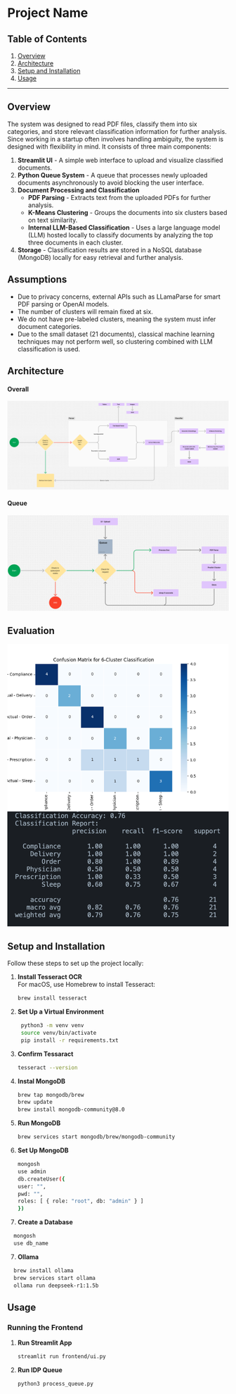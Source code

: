 # Project Name

## Table of Contents

1. [Overview](#overview)
2. [Architecture](#architecture)
3. [Setup and Installation](#setup-and-installation)
4. [Usage](#usage)

---

## Overview

The system was designed to read PDF files, classify them into six categories, and store relevant classification information for further analysis. Since working in a startup often involves handling ambiguity, the system is designed with flexibility in mind. It consists of three main components:

1. **Streamlit UI** - A simple web interface to upload and visualize classified documents.
2. **Python Queue System** - A queue that processes newly uploaded documents asynchronously to avoid blocking the user interface.
3. **Document Processing and Classification**
   - **PDF Parsing** - Extracts text from the uploaded PDFs for further analysis.
   - **K-Means Clustering** - Groups the documents into six clusters based on text similarity.
   - **Internal LLM-Based Classification** - Uses a large language model (LLM) hosted locally to classify documents by analyzing the top three documents in each cluster.
4. **Storage** - Classification results are stored in a NoSQL database (MongoDB) locally for easy retrieval and further analysis.

## Assumptions

- Due to privacy concerns, external APIs such as LLamaParse for smart PDF parsing or OpenAI models.
- The number of clusters will remain fixed at six.
- We do not have pre-labeled clusters, meaning the system must infer document categories.
- Due to the small dataset (21 documents), classical machine learning techniques may not perform well, so clustering combined with LLM classification is used.

## Architecture

#### Overall

![Project Overview](report/design_1.png)

#### Queue

![Project Overview](report/design_2.png)

## Evaluation

![Project Overview](report/Confusion_Matrix.png)
![Project Overview](report/report.png)

## Setup and Installation

Follow these steps to set up the project locally:

1. **Install Tesseract OCR**  
   For macOS, use Homebrew to install Tesseract:

   ```bash
   brew install tesseract
   ```

2. **Set Up a Virtual Environment**
   ```bash
    python3 -m venv venv
    source venv/bin/activate
    pip install -r requirements.txt
   ```
3. **Confirm Tessaract**

   ```bash
   tesseract --version
   ```

4. **Instal MongoDB**

   ```bash
   brew tap mongodb/brew
   brew update
   brew install mongodb-community@8.0
   ```

5. **Run MongoDB**

   ```bash
   brew services start mongodb/brew/mongodb-community
   ```

6. **Set Up MongoDB**

   ```bash
   mongosh
   use admin
   db.createUser({
   user: "",
   pwd: "",
   roles: [ { role: "root", db: "admin" } ]
   })
   ```

7. **Create a Database**

```bash
  mongosh
  use db_name
```

7. **Ollama**

```bash
  brew install ollama
  brew services start ollama
  ollama run deepseek-r1:1.5b
```

## Usage

### Running the Frontend

1. **Run Streamlit App**

   ```bash
   streamlit run frontend/ui.py
   ```

1. **Run IDP Queue**
   ```bash
   python3 process_queue.py
   ```
